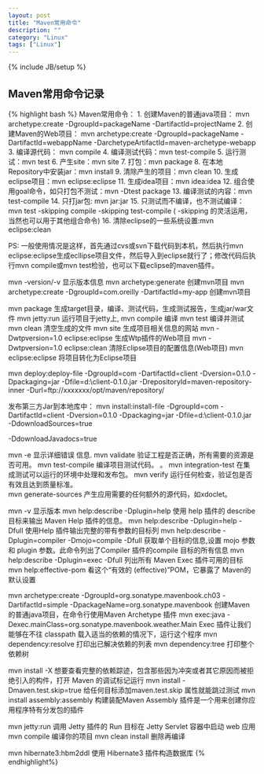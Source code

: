 ```yaml
---
layout: post
title: "Maven常用命令"
description: ""
category: "Linux"
tags: ["Linux"]
---
```

{% include JB/setup %}
<h2>Maven常用命令记录</h2>
{% highlight bash %}
Maven常用命令： 
1. 创建Maven的普通java项目： 
   mvn archetype:create 
   -DgroupId=packageName 
   -DartifactId=projectName  
2. 创建Maven的Web项目：   
    mvn archetype:create 
    -DgroupId=packageName    
    -DartifactId=webappName 
    -DarchetypeArtifactId=maven-archetype-webapp    
3. 编译源代码： mvn compile 
4. 编译测试代码：mvn test-compile    
5. 运行测试：mvn test   
6. 产生site：mvn site   
7. 打包：mvn package   
8. 在本地Repository中安装jar：mvn install 
9. 清除产生的项目：mvn clean   
10. 生成eclipse项目：mvn eclipse:eclipse  
11. 生成idea项目：mvn idea:idea  
12. 组合使用goal命令，如只打包不测试：mvn -Dtest package   
13. 编译测试的内容：mvn test-compile  
14. 只打jar包: mvn jar:jar  
15. 只测试而不编译，也不测试编译：mvn test -skipping compile -skipping test-compile 
      ( -skipping 的灵活运用，当然也可以用于其他组合命令)  
16. 清除eclipse的一些系统设置:mvn eclipse:clean 
  
PS:
一般使用情况是这样，首先通过cvs或svn下载代码到本机，然后执行mvn eclipse:eclipse生成ecllipse项目文件，然后导入到eclipse就行了；修改代码后执行mvn compile或mvn test检验，也可以下载eclipse的maven插件。
  
mvn -version/-v               显示版本信息 
mvn archetype:generate        创建mvn项目 
mvn archetype:create -DgroupId=com.oreilly -DartifactId=my-app   创建mvn项目
  
mvn package              生成target目录，编译、测试代码，生成测试报告，生成jar/war文件 
mvn jetty:run            运行项目于jetty上, 
mvn compile              编译 
mvn test                 编译并测试 
mvn clean                清空生成的文件 
mvn site                 生成项目相关信息的网站 
mvn -Dwtpversion=1.0 eclipse:eclipse        生成Wtp插件的Web项目 
mvn -Dwtpversion=1.0 eclipse:clean          清除Eclipse项目的配置信息(Web项目) 
mvn eclipse:eclipse                         将项目转化为Eclipse项目
  
mvn deploy:deploy-file -DgroupId=com -DartifactId=client -Dversion=0.1.0 -Dpackaging=jar -Dfile=d:\client-0.1.0.jar -DrepositoryId=maven-repository-inner -Durl=ftp://xxxxxxx/opt/maven/repository/
  
发布第三方Jar到本地库中：
mvn install:install-file -DgroupId=com -DartifactId=client -Dversion=0.1.0 -Dpackaging=jar -Dfile=d:\client-0.1.0.jar
-DdownloadSources=true
  
-DdownloadJavadocs=true
  
mvn -e              显示详细错误 信息. 
mvn validate        验证工程是否正确，所有需要的资源是否可用。 
mvn test-compile    编译项目测试代码。 。 
mvn integration-test     在集成测试可以运行的环境中处理和发布包。 
mvn verify               运行任何检查，验证包是否有效且达到质量标准。     
mvn generate-sources     产生应用需要的任何额外的源代码，如xdoclet。
  
mvn -v 显示版本 
mvn help:describe -Dplugin=help 使用 help 插件的  describe 目标来输出 Maven Help 插件的信息。 
mvn help:describe -Dplugin=help -Dfull 使用Help 插件输出完整的带有参数的目标列 
mvn help:describe -Dplugin=compiler -Dmojo=compile -Dfull 获取单个目标的信息,设置  mojo 参数和  plugin 参数。此命令列出了Compiler 插件的compile 目标的所有信息 
mvn help:describe -Dplugin=exec -Dfull 列出所有 Maven Exec 插件可用的目标 
mvn help:effective-pom 看这个“有效的 (effective)”POM，它暴露了 Maven的默认设置
  
mvn archetype:create -DgroupId=org.sonatype.mavenbook.ch03 -DartifactId=simple -DpackageName=org.sonatype.mavenbook 创建Maven的普通java项目，在命令行使用Maven Archetype 插件 
mvn exec:java -Dexec.mainClass=org.sonatype.mavenbook.weather.Main Exec 插件让我们能够在不往 classpath 载入适当的依赖的情况下，运行这个程序 
mvn dependency:resolve 打印出已解决依赖的列表 
mvn dependency:tree 打印整个依赖树
  
mvn install -X 想要查看完整的依赖踪迹，包含那些因为冲突或者其它原因而被拒绝引入的构件，打开 Maven 的调试标记运行 
mvn install -Dmaven.test.skip=true 给任何目标添加maven.test.skip 属性就能跳过测试 
mvn install assembly:assembly 构建装配Maven Assembly 插件是一个用来创建你应用程序特有分发包的插件
  
mvn jetty:run     调用 Jetty 插件的 Run 目标在 Jetty Servlet 容器中启动 web 应用 
mvn compile       编译你的项目 
mvn clean install 删除再编译
  
mvn hibernate3:hbm2ddl 使用 Hibernate3 插件构造数据库
{% endhighlight%}
